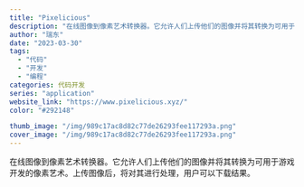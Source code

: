 ```yaml
---
title: "Pixelicious"
description: "在线图像到像素艺术转换器。它允许人们上传他们的图像并将其转换为可用于游戏开发的像素艺术。上传图像后，将对其进行处理，用户"
author: "瑞东"
date: "2023-03-30"
tags:
  - "代码"
  - "开发"
  - "编程"
categories: 代码开发
series: "application"
website_link: "https://www.pixelicious.xyz/"
color: "#292148"

thumb_image: "/img/989c17ac8d82c77de26293fee117293a.png"
cover_image: "/img/989c17ac8d82c77de26293fee117293a.png"
---
```


在线图像到像素艺术转换器。它允许人们上传他们的图像并将其转换为可用于游戏开发的像素艺术。上传图像后，将对其进行处理，用户可以下载结果。 